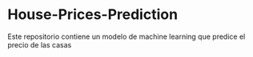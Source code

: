 # House-Prices-Prediction
Este repositorio contiene un modelo de machine learning que predice el precio de las casas 
